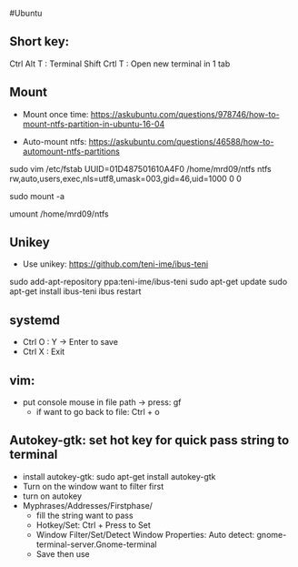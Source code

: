 #Ubuntu

## Short key:
Ctrl Alt T 		: 	Terminal
Shift Crtl T 	: 	Open new terminal in 1 tab

## Mount
- Mount once time:
https://askubuntu.com/questions/978746/how-to-mount-ntfs-partition-in-ubuntu-16-04

- Auto-mount ntfs:
https://askubuntu.com/questions/46588/how-to-automount-ntfs-partitions

sudo vim /etc/fstab
UUID=01D487501610A4F0 /home/mrd09/ntfs ntfs rw,auto,users,exec,nls=utf8,umask=003,gid=46,uid=1000    0   0

sudo mount -a 

umount /home/mrd09/ntfs

## Unikey
- Use unikey:
https://github.com/teni-ime/ibus-teni

sudo add-apt-repository ppa:teni-ime/ibus-teni
sudo apt-get update
sudo apt-get install ibus-teni
ibus restart

## systemd
- Ctrl O : Y -> Enter to save
- Ctrl X : Exit

## vim:
- put console mouse in file path -> press: gf
	+ if want to go back to file: Ctrl + o

## Autokey-gtk: set hot key for quick pass string to terminal
- install autokey-gtk: sudo apt-get install autokey-gtk
- Turn on the window want to filter first
- turn on autokey
- Myphrases/Addresses/Firstphase/
    - fill the string want to pass
    - Hotkey/Set: Ctrl + Press to Set
    - Window Filter/Set/Detect Window Properties: Auto detect: gnome-terminal-server.Gnome-terminal
    - Save then use